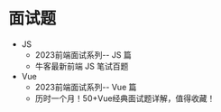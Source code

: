 # 面试题
- JS
    - 2023前端面试系列-- JS 篇
    - 牛客最新前端 JS 笔试百题
- Vue
    - 2023前端面试系列-- Vue 篇
    - 历时一个月！50+Vue经典面试题详解，值得收藏！